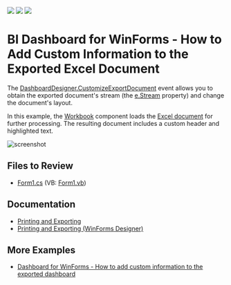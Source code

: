 <!-- default badges list -->
![](https://img.shields.io/endpoint?url=https://codecentral.devexpress.com/api/v1/VersionRange/163293147/18.2.4%2B)
[![](https://img.shields.io/badge/Open_in_DevExpress_Support_Center-FF7200?style=flat-square&logo=DevExpress&logoColor=white)](https://supportcenter.devexpress.com/ticket/details/T830483)
[![](https://img.shields.io/badge/📖_How_to_use_DevExpress_Examples-e9f6fc?style=flat-square)](https://docs.devexpress.com/GeneralInformation/403183)
<!-- default badges end -->

# BI Dashboard for WinForms - How to Add Custom Information to the Exported Excel Document

The [DashboardDesigner.CustomizeExportDocument](https://docs.devexpress.com/Dashboard/DevExpress.DashboardWin.DashboardDesigner.CustomizeExportDocument) event allows you to obtain the exported document's stream (the [e.Stream](https://docs.devexpress.com/Dashboard/DevExpress.DashboardCommon.CustomizeExportDocumentEventArgs.Stream) property) and change the document's layout.

In this example, the [Workbook](https://docs.devexpress.com/OfficeFileAPI/DevExpress.Spreadsheet.Workbook) component loads the [Excel document](https://docs.devexpress.com/Dashboard/15181) for further processing. The resulting document includes a custom header and highlighted text.

![screenshot](./images/screenshot.png)

## Files to Review

* [Form1.cs](./CS/CustomExportDocumentExample/Form1.cs) (VB: [Form1.vb](./VB/CustomExportDocumentExample/Form1.vb))

## Documentation

- [Printing and Exporting](https://docs.devexpress.com/Dashboard/15181/common-features/printing-and-exporting)
- [Printing and Exporting (WinForms Designer)](https://docs.devexpress.com/Dashboard/15187)

## More Examples
- [Dashboard for WinForms - How to add custom information to the exported dashboard](https://github.com/DevExpress-Examples/winforms-dashboard-how-to-add-custom-information-to-the-exported-dashboard-t466558)

